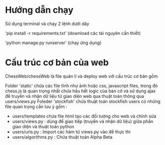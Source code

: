 # Hướng dẫn chạy
Sử dụng terminal và chạy 2 lệnh dưới dây

'pip install -r requirements.txt' (download các tài nguyên cần thiết)

'python manage.py runserver' (chạy ứng dụng)

# Cấu trúc cơ bản của web
ChessWeb/chessWeb là file quản lí và deploy web với cấu trúc cơ bản gồm

Folder 'static' chứa các file tĩnh như ảnh hoặc css, javascript files, trong đó chess.js là quan trọng nhất chứa hầu hết logic của bàn cờ và sử dụng ajax để truyền và nhận dữ liệu từ giao diện web qua thuật toán thông qua users/views.py
Foleder 'stockfish' chứa thuật toán stockfish
users có những file quan trọng cần lưu ý gồm : 
- users/templates chứa file html tạo các đối tượng cho web và chỉnh sửa 
- users/views.py : dùng để giao tiếp (truyền và nhận dữ liệu) giữa phần giao diện và thuật toán python
- users/urls.py : Import các hàm từ views.py vào để thực thi
- users/algorithms.py : Chứa thuật toán Alpha Beta


